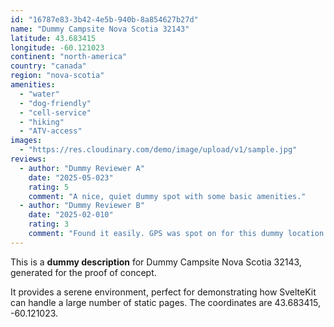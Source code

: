 ```yaml
---
id: "16787e83-3b42-4e5b-940b-8a854627b27d"
name: "Dummy Campsite Nova Scotia 32143"
latitude: 43.683415
longitude: -60.121023
continent: "north-america"
country: "canada"
region: "nova-scotia"
amenities:
  - "water"
  - "dog-friendly"
  - "cell-service"
  - "hiking"
  - "ATV-access"
images:
  - "https://res.cloudinary.com/demo/image/upload/v1/sample.jpg"
reviews:
  - author: "Dummy Reviewer A"
    date: "2025-05-023"
    rating: 5
    comment: "A nice, quiet dummy spot with some basic amenities."
  - author: "Dummy Reviewer B"
    date: "2025-02-010"
    rating: 3
    comment: "Found it easily. GPS was spot on for this dummy location."
---
```


This is a **dummy description** for Dummy Campsite Nova Scotia 32143, generated for the proof of concept.

It provides a serene environment, perfect for demonstrating how SvelteKit can handle a large number of static pages. The coordinates are 43.683415, -60.121023.
